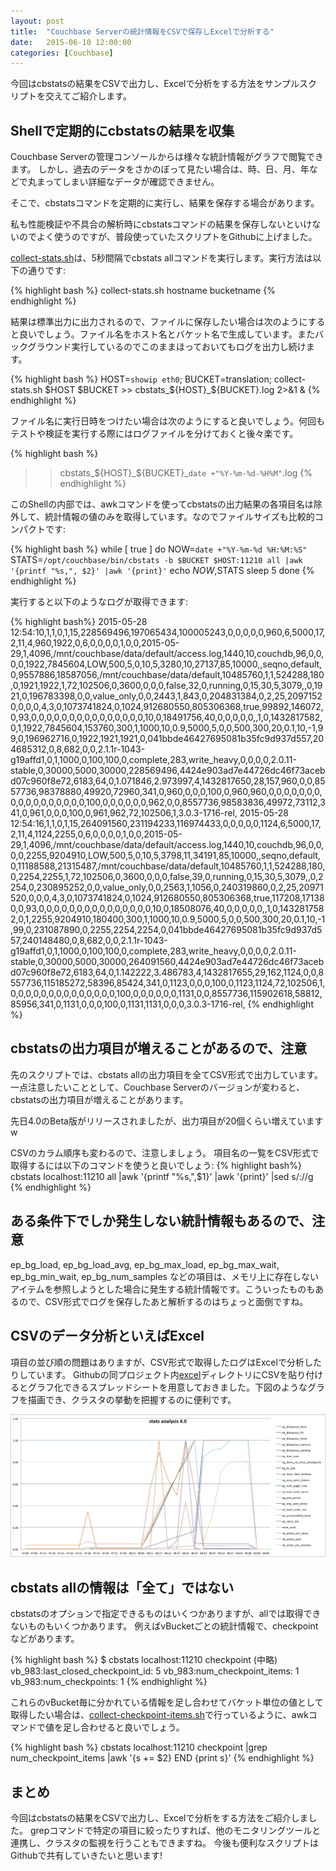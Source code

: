 ```yaml
---
layout: post
title:  "Couchbase Serverの統計情報をCSVで保存しExcelで分析する"
date:   2015-06-10 12:00:00
categories: [Couchbase]
---
```


今回はcbstatsの結果をCSVで出力し、Excelで分析をする方法をサンプルスクリプトを交えてご紹介します。

## Shellで定期的にcbstatsの結果を収集

Couchbase Serverの管理コンソールからは様々な統計情報がグラフで閲覧できます。
しかし、過去のデータをさかのぼって見たい場合は、時、日、月、年などで丸まってしまい詳細なデータが確認できません。

そこで、cbstatsコマンドを定期的に実行し、結果を保存する場合があります。

私も性能検証や不具合の解析時にcbstatsコマンドの結果を保存しないといけないのでよく使うのですが、普段使っていたスクリプトをGithubに上げました。

[collect-stats.sh](https://github.com/ijokarumawak/cb-server-tools/blob/master/bin/collect-stats.sh)は、5秒間隔でcbstats allコマンドを実行します。実行方法は以下の通りです:

{% highlight bash %}
collect-stats.sh hostname bucketname
{% endhighlight %}

結果は標準出力に出力されるので、ファイルに保存したい場合は次のようにすると良いでしょう。ファイル名をホスト名とバケット名で生成しています。またバックグラウンド実行しているのでこのままほっておいてもログを出力し続けます。

{% highlight bash %}
HOST=`showip eth0`; BUCKET=translation; collect-stats.sh $HOST $BUCKET >> cbstats_${HOST}_${BUCKET}.log 2>&1 &
{% endhighlight %}

ファイル名に実行日時をつけたい場合は次のようにすると良いでしょう。何回もテストや検証を実行する際にはログファイルを分けておくと後々楽です。

{% highlight bash %}
 >> cbstats_${HOST}_${BUCKET}_`date +"%Y-%m-%d-%H%M"`.log
{% endhighlight %}

このShellの内部では、awkコマンドを使ってcbstatsの出力結果の各項目名は除外して、統計情報の値のみを取得しています。なのでファイルサイズも比較的コンパクトです:

{% highlight bash %}
while [ true ]
do
  NOW=`date +"%Y-%m-%d %H:%M:%S"`
  STATS=`/opt/couchbase/bin/cbstats -b $BUCKET $HOST:11210 all |awk '{printf "%s,", $2}' |awk '{print}'`
  echo $NOW,$STATS
  sleep 5
done
{% endhighlight %}

実行すると以下のようなログが取得できます:

{% highlight bash%}
2015-05-28 12:54:10,1,1,0,1,15,228569496,197065434,100005243,0,0,0,0,0,960,6,5000,17,2,11,4,960,1922,0,6,0,0,0,0,1,0,0,2015-05-29,1,4096,/mnt/couchbase/data/default/access.log,1440,10,couchdb,96,0,0,0,0,1922,7845604,LOW,500,5,0,10,5,3280,10,27137,85,10000,,seqno,default,0,9557886,18587056,/mnt/couchbase/data/default,10485760,1,1,524288,180,0,1921,1922,1,72,102506,0,3600,0,0,0,false,32,0,running,0,15,30,5,3079,,0,1921,0,196783398,0,0,value_only,0,0,2443,1,843,0,204831384,0,2,25,20971520,0,0,0,4,3,0,1073741824,0,1024,912680550,805306368,true,99892,146072,0,93,0,0,0,0,0,0,0,0,0,0,0,0,0,0,0,10,0,18491756,40,0,0,0,0,0,,1,0,1432817582,0,1,1922,7845604,153760,300,1,1000,10,0.9,5000,5,0,0,500,300,20,0.1,10,-1,99,0,196962716,0,1922,1921,1921,0,041bbde46427695081b35fc9d937d557,204685312,0,8,682,0,0,2.1.1r-1043-g19affd1,0,1,1000,0,100,100,0,complete,283,write_heavy,0,0,0,0,2.0.11-stable,0,30000,5000,30000,228569496,4424e903ad7e44726dc46f73acebd07c960f8e72,6183,64,0,1.071846,2.973997,4,1432817650,28,157,960,0,0,8557736,98378880,49920,72960,341,0,960,0,0,0,100,0,960,960,0,0,0,0,0,0,0,0,0,0,0,0,0,0,0,0,0,100,0,0,0,0,0,0,962,0,0,8557736,98583836,49972,73112,341,0,961,0,0,0,100,0,961,962,72,102506,1,3.0.3-1716-rel,
2015-05-28 12:54:16,1,1,0,1,15,264091560,231194233,116974433,0,0,0,0,0,1124,6,5000,17,2,11,4,1124,2255,0,6,0,0,0,0,1,0,0,2015-05-29,1,4096,/mnt/couchbase/data/default/access.log,1440,10,couchdb,96,0,0,0,0,2255,9204910,LOW,500,5,0,10,5,3798,11,34191,85,10000,,seqno,default,0,11188588,21315487,/mnt/couchbase/data/default,10485760,1,1,524288,180,0,2254,2255,1,72,102506,0,3600,0,0,0,false,39,0,running,0,15,30,5,3079,,0,2254,0,230895252,0,0,value_only,0,0,2563,1,1056,0,240319860,0,2,25,20971520,0,0,0,4,3,0,1073741824,0,1024,912680550,805306368,true,117208,171380,0,93,0,0,0,0,0,0,0,0,0,0,0,0,0,0,0,10,0,18508076,40,0,0,0,0,0,,1,0,1432817582,0,1,2255,9204910,180400,300,1,1000,10,0.9,5000,5,0,0,500,300,20,0.1,10,-1,99,0,231087890,0,2255,2254,2254,0,041bbde46427695081b35fc9d937d557,240148480,0,8,682,0,0,2.1.1r-1043-g19affd1,0,1,1000,0,100,100,0,complete,283,write_heavy,0,0,0,0,2.0.11-stable,0,30000,5000,30000,264091560,4424e903ad7e44726dc46f73acebd07c960f8e72,6183,64,0,1.142222,3.486783,4,1432817655,29,162,1124,0,0,8557736,115185272,58396,85424,341,0,1123,0,0,0,100,0,1123,1124,72,102506,1,0,0,0,0,0,0,0,0,0,0,0,0,0,0,100,0,0,0,0,0,0,1131,0,0,8557736,115902618,58812,85956,341,0,1131,0,0,0,100,0,1131,1131,0,0,0,3.0.3-1716-rel,
{% endhighlight %}

## cbstatsの出力項目が増えることがあるので、注意

先のスクリプトでは、cbstats allの出力項目を全てCSV形式で出力しています。
一点注意したいこととして、Couchbase Serverのバージョンが変わると、cbstatsの出力項目が増えることがあります。

先日4.0のBeta版がリリースされましたが、出力項目が20個くらい増えていますw

CSVのカラム順序も変わるので、注意しましょう。
項目名の一覧をCSV形式で取得するには以下のコマンドを使うと良いでしょう:
{% highlight bash%}
cbstats localhost:11210 all |awk '{printf "%s,",$1}' |awk '{print}' |sed s/://g
{% endhighlight %}

## ある条件下でしか発生しない統計情報もあるので、注意

ep_bg_load, ep_bg_load_avg, ep_bg_max_load, ep_bg_max_wait, ep_bg_min_wait, ep_bg_num_samples
などの項目は、メモリ上に存在しないアイテムを参照しようとした場合に発生する統計情報です。こういったものもあるので、CSV形式でログを保存したあと解析するのはちょっと面倒ですね。

## CSVのデータ分析といえばExcel

項目の並び順の問題はありますが、CSV形式で取得したログはExcelで分析したりしています。
Githubの同プロジェクト内[excel](https://github.com/ijokarumawak/cb-server-tools/tree/master/excel)ディレクトリにCSVを貼り付けるとグラフ化できるスプレッドシートを用意しておきました。下図のようなグラフを描画でき、クラスタの挙動を把握するのに便利です。

<img src="/assets//images/excel-cb-stats-analysis.png">

## cbstats allの情報は「全て」ではない

cbstatsのオプションで指定できるものはいくつかありますが、allでは取得できないものもいくつかあります。
例えばvBucketごとの統計情報で、checkpointなどがあります。

{% highlight bash %}
$ cbstats localhost:11210 checkpoint
(中略)
vb_983:last_closed_checkpoint_id:  5
vb_983:num_checkpoint_items:       1
vb_983:num_checkpoints:            1
{% endhighlight %}

これらのvBucket毎に分かれている情報を足し合わせてバケット単位の値として取得したい場合は、[collect-checkpoint-items.sh](https://github.com/ijokarumawak/cb-server-tools/blob/master/bin/collect-checkpoint-items.sh)で行っているように、awkコマンドで値を足し合わせると良いでしょう。

{% highlight bash %}
cbstats localhost:11210 checkpoint |grep num_checkpoint_items |awk '{s += $2} END {print s}'
{% endhighlight %}

## まとめ

今回はcbstatsの結果をCSVで出力し、Excelで分析をする方法をご紹介しました。
grepコマンドで特定の項目に絞ったりすれば、他のモニタリングツールと連携し、クラスタの監視を行うこともできますね。
今後も便利なスクリプトはGithubで共有していきたいと思います!
